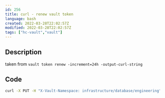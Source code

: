 ```yaml
---
id: 256
title: curl - renew vault token
language: bash
created: 2022-03-28T22:02:57Z
modified: 2022-03-28T22:02:57Z
tags: ["hc-vault","vault"]
---
```


## Description

taken from `vault token renew -increment=24h -output-curl-string`

## Code

```bash
curl -X PUT -H "X-Vault-Namespace: infrastructure/database/engineering" -H "X-Vault-Request: true" -H "X-Vault-Token: $VAULT_TOKEN)" -d '{"increment":"24h"}' https://hcvault.example.com/v1/auth/token/renew-self
```

<!-- end -->

